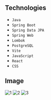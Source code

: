 ## Technologies

- `Java`
- `Spring Boot`
- `Spring Data JPA`
- `Spring Web`
- `Lombok`
- `PostgreSQL`
- `Vite`
- `JavaScript`
- `React`
- `CSS`

## Image
![1](https://github.com/erkindilekci/visi-vault/assets/109282517/a023d97d-0930-45fd-9df3-29cb247139c7)
![2](https://github.com/erkindilekci/visi-vault/assets/109282517/e1d389ca-4dde-46ca-8bd2-b4a1b0452fd2)
![3](https://github.com/erkindilekci/visi-vault/assets/109282517/f126018f-c9eb-4a6f-a4d5-dc17bfcf788c)
